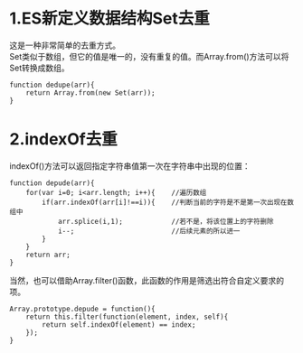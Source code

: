 # 1.ES新定义数据结构Set去重
这是一种非常简单的去重方式。  
Set类似于数组，但它的值是唯一的，没有重复的值。而Array.from()方法可以将Set转换成数组。
    
    function dedupe(arr){
    	return Array.from(new Set(arr));
    }

# 2.indexOf去重
indexOf()方法可以返回指定字符串值第一次在字符串中出现的位置：

    function depude(arr){
    	for(var i=0; i<arr.length; i++){    //遍历数组
    		if(arr.indexOf(arr[i]!==i)){    //判断当前的字符是不是第一次出现在数组中
    			arr.splice(i,1);            //若不是，将该位置上的字符删除
				i--;                        //后续元素的所以进一
    		}								
    	}
    	return arr;
    }

当然，也可以借助Array.filter()函数，此函数的作用是筛选出符合自定义要求的项。

    Array.prototype.depude = function(){
    	return this.filter(function(element, index, self){
    		return self.indexOf(element) == index;
    	});
    }
